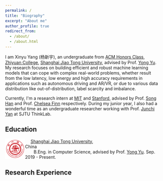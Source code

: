 ```yaml
---
permalink: /
title: "Biography"
excerpt: "About me"
author_profile: true
redirect_from: 
  - /about/
  - /about.html
---
```


I am Xinyu Yang (杨新宇), an undergraduate from [ACM Honors Class](https://acm.sjtu.edu.cn/home), [Zhiyuan College](http://zhiyuan.sjtu.edu.cn/), [Shanghai Jiao Tong University](https://en.sjtu.edu.cn/), advised by Prof. [Yong Yu](https://apex.sjtu.edu.cn/members/yyu). My research focuses on building efficient and robust machine learning models that can cope with complex real-world problems, whether result from the low latency, low energy and high accuracy requirements in applications such as autonomous driving and AR/VR, or due to various data distribution like out-of-distribution, label scarcity and imbalance. 

Currently, I'm a research intern at [MIT](https://www.mit.edu/) and [Stanford](https://www.stanford.edu/), advised by Prof. [Song Han](https://songhan.mit.edu/) and Prof. [Chelsea Finn](https://ai.stanford.edu/~cbfinn/) respectively. During my junior year, I also had a wonderful time as an undergraduate researcher working with Prof. [Junchi Yan](https://thinklab.sjtu.edu.cn/) at SJTU ThinkLab.  


## Education

<img src="../images/sjtu.png" alt="sjtu" style="zoom:11%; float: left" /> &emsp; [Shanghai Jiao Tong University](http://en.sjtu.edu.cn/), China&emsp;&emsp;&emsp;&emsp;&emsp;&emsp;&emsp;&emsp;&emsp;&emsp;&emsp;&emsp;&emsp;&emsp;&emsp;&emsp;&emsp;&emsp;&emsp;&emsp;&emsp;&emsp;&emsp;&emsp;&emsp;&emsp;&emsp;&emsp;&emsp;&emsp;B.Eng. in Computer Science, advised by Prof. [Yong Yu](http://www.cs.sjtu.edu.cn/en/PeopleDetail.aspx?id=140). Sep. 2019 - Present.

## Research Experience





